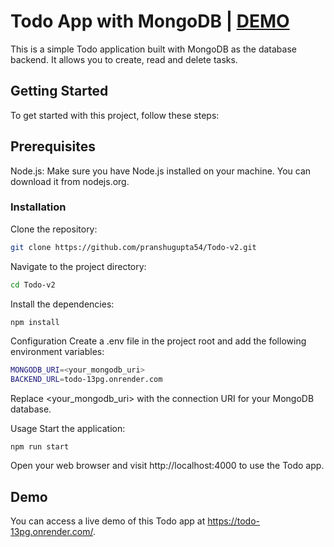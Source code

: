 # Todo App with MongoDB | [DEMO](https://todo-13pg.onrender.com/)
This is a simple Todo application built with MongoDB as the database backend. It allows you to create, read and delete tasks.

## Getting Started
To get started with this project, follow these steps:

## Prerequisites
Node.js: Make sure you have Node.js installed on your machine. You can download it from nodejs.org.
### Installation
Clone the repository:

```bash
git clone https://github.com/pranshugupta54/Todo-v2.git
```
Navigate to the project directory:

```bash
cd Todo-v2
```
Install the dependencies:
```bash
npm install
```
Configuration
Create a .env file in the project root and add the following environment variables:

```bash
MONGODB_URI=<your_mongodb_uri>
BACKEND_URL=todo-13pg.onrender.com
```
Replace <your_mongodb_uri> with the connection URI for your MongoDB database.

Usage
Start the application:

```arduino
npm run start
```
Open your web browser and visit http://localhost:4000 to use the Todo app.

## Demo
You can access a live demo of this Todo app at https://todo-13pg.onrender.com/.


